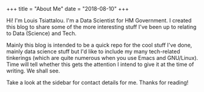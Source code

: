 +++
title = "About Me"
date = "2018-08-10"
+++

Hi! I'm Louis Tsiattalou. I'm a Data Scientist for HM Government. I created this blog to share some of the more interesting stuff I've been up to relating to Data (Science) and Tech.

Mainly this blog is intended to be a quick repo for the cool stuff I've done, mainly data science stuff but I'd like to include my many tech-related tinkerings (which are quite numerous when you use Emacs and GNU/Linux). Time will tell whether this gets the attention I intend to give it at the time of writing. We shall see.

Take a look at the sidebar for contact details for me. Thanks for reading!
